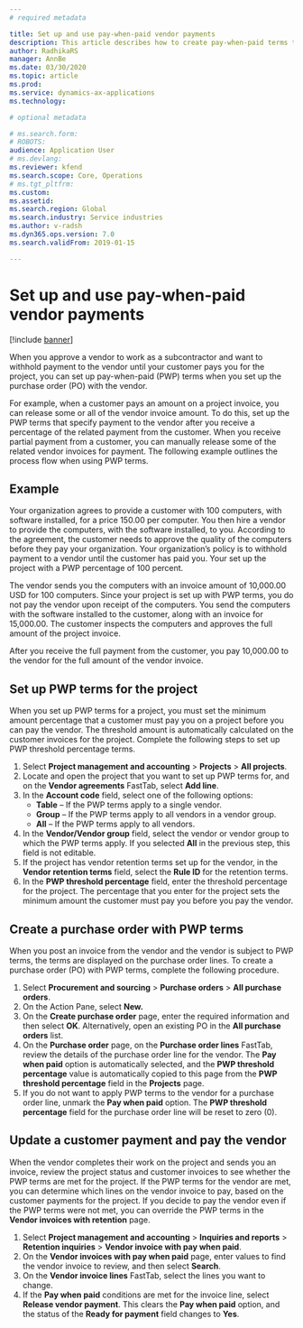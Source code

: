 ```yaml
---
# required metadata

title: Set up and use pay-when-paid vendor payments
description: This article describes how to create pay-when-paid terms to release partial vendor payments based on customer payments. 
author: RadhikaRS
manager: AnnBe
ms.date: 03/30/2020
ms.topic: article
ms.prod: 
ms.service: dynamics-ax-applications
ms.technology: 

# optional metadata

# ms.search.form: 
# ROBOTS: 
audience: Application User
# ms.devlang: 
ms.reviewer: kfend
ms.search.scope: Core, Operations
# ms.tgt_pltfrm: 
ms.custom: 
ms.assetid: 
ms.search.region: Global
ms.search.industry: Service industries
ms.author: v-radsh
ms.dyn365.ops.version: 7.0
ms.search.validFrom: 2019-01-15

---
```


# Set up and use pay-when-paid vendor payments

[!include [banner](../includes/banner.md)]

When you approve a vendor to work as a subcontractor and want to withhold payment to the vendor until your customer pays you for the project, you can set up pay-when-paid (PWP) terms when you set up the purchase order (PO) with the vendor. 

For example, when a customer pays an amount on a project invoice, you can release some or all of the vendor invoice amount. To do this, set up the PWP terms that specify payment to the vendor after you receive a percentage of the related payment from the customer. When you receive partial payment from a customer, you can manually release some of the related vendor invoices for payment. The following example outlines the process flow when using PWP terms. 


## Example

Your organization agrees to provide a customer with 100 computers, with software installed, for a price 150.00 per computer. You then hire a vendor to provide the computers, with the software installed, to you. According to the agreement, the customer needs to approve the quality of the computers before they pay your organization. Your organization’s policy is to withhold payment to a vendor until the customer has paid you. Your set up the project with a PWP percentage of 100 percent.

The vendor sends you the computers with an invoice amount of 10,000.00 USD for 100 computers. Since your project is set up with PWP terms, you do not pay the vendor upon receipt of the computers. You send the computers with the software installed to the customer, along with an invoice for 15,000.00. The customer inspects the computers and approves the full amount of the project invoice.  

After you receive the full payment from the customer, you pay 10,000.00 to the vendor for the full amount of the vendor invoice. 

## Set up PWP terms for the project

When you set up PWP terms for a project, you must set the minimum amount percentage that a customer must pay you on a project before you can pay the vendor. The threshold amount is automatically calculated on the customer invoices for the project. Complete the following steps to set up PWP threshold percentage terms.

1. Select **Project management and accounting** > **Projects** > **All projects**.
2. Locate and open the project that you want to set up PWP terms for, and on the **Vendor agreements** FastTab, select **Add line**.
3. In the **Account code** field, select one of the following options:
   - **Table** – If the PWP terms apply to a single vendor. 
   - **Group** – If the PWP terms apply to all vendors in a vendor group.
   - **All** – If the PWP terms apply to all vendors.
4. In the **Vendor/Vendor group** field, select the vendor or vendor group to which the PWP terms apply. If you selected **All** in the previous step, this field is not editable.
5. If the project has vendor retention terms set up for the vendor, in the **Vendor retention terms** field, select the **Rule ID** for the retention terms. 
6. In the **PWP threshold percentage** field, enter the threshold percentage for the project. The percentage that you enter for the project sets the minimum amount the customer must pay you before you pay the vendor. 

##  Create a purchase order with PWP terms

When you post an invoice from the vendor and the vendor is subject to PWP terms, the terms are displayed on the purchase order lines. To create a purchase order (PO) with PWP terms, complete the following procedure.

1. Select **Procurement and sourcing** > **Purchase orders** > **All purchase orders**. 
2. On the Action Pane, select **New.**
3. On the **Create purchase order** page, enter the required information and then select **OK**. Alternatively, open an existing PO in the **All purchase orders** list.
4. On the **Purchase order** page, on the **Purchase order lines** FastTab, review the details of the purchase order line for the vendor. The **Pay when paid** option is automatically selected, and the **PWP threshold percentage** value is automatically copied to this page from the **PWP threshold percentage** field in the **Projects** page.
6. If you do not want to apply PWP terms to the vendor for a purchase order line, unmark the **Pay when paid** option. The **PWP threshold percentage** field for the purchase order line will be reset to zero (0). 

## Update a customer payment and pay the vendor

When the vendor completes their work on the project and sends you an invoice, review the project status and customer invoices to see whether the PWP terms are met for the project. If the PWP terms for the vendor are met, you can determine which lines on the vendor invoice to pay, based on the customer payments for the project. If you decide to pay the vendor even if the PWP terms were not met, you can override the PWP terms in the **Vendor invoices with retention** page.

1. Select **Project management and accounting** > **Inquiries and reports** > **Retention inquiries** > **Vendor invoice with pay when paid**.
2. On the **Vendor invoices with pay when paid** page, enter values to find the vendor invoice to review, and then select **Search**.
3. On the **Vendor invoice lines** FastTab, select the lines you want to change.
4. If the **Pay when paid** conditions are met for the invoice line, select **Release vendor payment**. This clears the **Pay when paid** option, and the status of the **Ready for payment** field changes to **Yes**.

 
